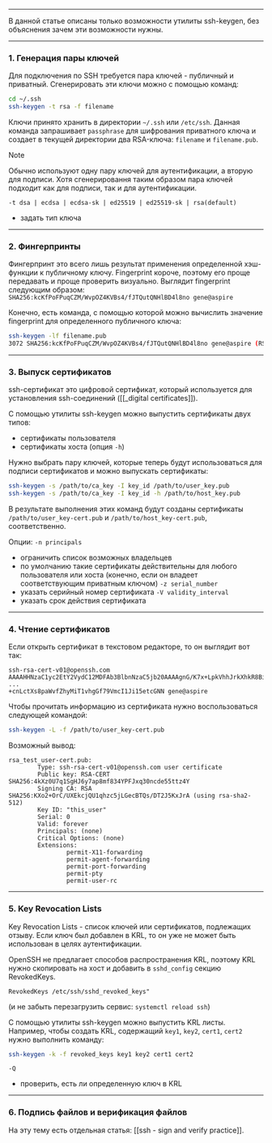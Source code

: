 ___
В данной статье описаны только возможности утилиты ssh-keygen, без объяснения зачем эти возможности нужны.

___
### 1. Генерация пары ключей

Для подключения по SSH требуется пара ключей - публичный и приватный. Сгенерировать эти ключи можно с помощью команд:
```bash
cd ~/.ssh
ssh-keygen -t rsa -f filename
```

Ключи принято хранить в директории `~/.ssh` или `/etc/ssh`. Данная команда запрашивает `passphrase` для шифрования приватного ключа и создает в текущей директории два RSA-ключа: `filename` и `filename.pub`.

>[!note]
>Обычно используют одну пару ключей для аутентификации, а вторую для подписи. Хотя сгенерировання таким образом пара ключей подходит как для подписи, так и для аутентификации.

`-t dsa | ecdsa | ecdsa-sk | ed25519 | ed25519-sk | rsa(default)`
-   задать тип ключа

___
### 2. Фингерпринты

Фингерпринт это всего лишь результат применения определенной хэш-функции к публичному ключу. Fingerprint короче, поэтому его проще передавать и проще проверить визуально. Выглядит fingerprint следующим образом:
`SHA256:kcKfPoFPuqCZM/WvpOZ4KVBs4/fJTQutQNHlBD4l8no gene@aspire`

Конечно, есть команда, с помощью которой можно вычислить значение fingerprint для определенного публичного ключа:
```bash
ssh-keygen -lf filename.pub
3072 SHA256:kcKfPoFPuqCZM/WvpOZ4KVBs4/fJTQutQNHlBD4l8no gene@aspire (RSA)
```

___
### 3. Выпуск сертификатов

ssh-сертификат это цифровой сертификат, который используется для установления ssh-соединений ([[_digital certificates]]).

С помощью утилиты ssh-keygen можно выпустить сертификаты двух типов:
- сертификаты пользователя
- сертификаты хоста (опция `-h`)

Нужно выбрать пару ключей, которые теперь будут использоваться для подписи сертификатов и можно выпускать сертификаты:
```bash
ssh-keygen -s /path/to/ca_key -I key_id /path/to/user_key.pub
ssh-keygen -s /path/to/ca_key -I key_id -h /path/to/host_key.pub
```

В результате выполнения этих команд будут созданы сертификаты `/path/to/user_key-cert.pub` и `/path/to/host_key-cert.pub`, соответственно.

Опции:
`-n principals`
- ограничить список возможных владельцев
- по умолчанию такие сертификаты действительны для любого пользователя или хоста (конечно, если он владеет соответствующим приватным ключом)
`-z serial_number`
- указать серийный номер сертификата
`-V validity_interval`
- указать срок действия сертификата

___
### 4. Чтение сертификатов

Если открыть сертификат в текстовом редакторе, то он выглядит вот так:
```
ssh-rsa-cert-v01@openssh.com AAAAHHNzaC1yc2EtY2VydC12MDFAb3BlbnNzaC5jb20AAAAgnG/K7x+LpkVhhJrkXhkR8Bi
...
+cnLctXs8paWvfZhyMiT1vhgGf79VmcI1Ji15etcGNN gene@aspire
```

Чтобы прочитать информацию из сертификата нужно воспользоваться следующей командой:
```bash
ssh-keygen -L -f /path/to/user_key-cert.pub
```
Возможный вывод:
```
rsa_test_user-cert.pub:
        Type: ssh-rsa-cert-v01@openssh.com user certificate
        Public key: RSA-CERT SHA256:4kXz0U7q1SgHJ6y7ap8mf834YPFJxq30ncde55ttz4Y
        Signing CA: RSA SHA256:KXo2+OrC/UXEkcjQU1qhzc5jLGecBTQs/DT2J5KxJrA (using rsa-sha2-512)
        Key ID: "this_user"
        Serial: 0
        Valid: forever
        Principals: (none)
        Critical Options: (none)
        Extensions: 
                permit-X11-forwarding
                permit-agent-forwarding
                permit-port-forwarding
                permit-pty
                permit-user-rc
```

___
### 5. Key Revocation Lists

Key Revocation Lists - список ключей или сертификатов, подлежащих отзыву.
Если ключ был добавлен в KRL, то он уже не может быть использован в целях аутентификации.

OpenSSH не предлагает способов распространения KRL, поэтому KRL нужно скопировать на хост и добавить в `sshd_config` секцию RevokedKeys.
```
RevokedKeys /etc/ssh/sshd_revoked_keys"
```
(и не забыть перезагрузить сервис: `systemctl reload ssh`)

С помощью утилиты ssh-keygen можно выпустить KRL листы. Например, чтобы создать KRL, содержащий `key1`, `key2`, `cert1`, `cert2` нужно выполнить команду:
```bash
ssh-keygen -k -f revoked_keys key1 key2 cert1 cert2
```

`-Q`
- проверить, есть ли определенную ключ в KRL

___
### 6. Подпись файлов и верификация файлов

На эту тему есть отдельная статья: [[ssh - sign and verify practice]].


